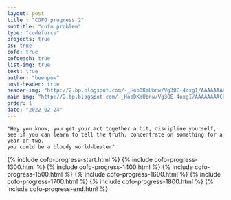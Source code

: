 ```yaml
---
layout: post
title : "COFO progress 2"
subtitle: "cofo problem"
type: "codeforce"
projects: true
ps: true
cofo: true
cofoeach: true
list-img: true
text: true
author: "beenpow"
post-header: true
header-img: "http://2.bp.blogspot.com/-_HobDKmUbnw/Vg3OE-4oxgI/AAAAAAAACR8/LatdOwEau_A/s1600/The-Martian-viral-teaser.jpg"
main-img: "http://2.bp.blogspot.com/-_HobDKmUbnw/Vg3OE-4oxgI/AAAAAAAACR8/LatdOwEau_A/s1600/The-Martian-viral-teaser.jpg"
order: 1
date: "2022-02-24"
---
```


```text
"Hey you know, you get your act together a bit, discipline yourself,
see if you can learn to tell the truth, concentrate on something for a year or two,
you could be a bloody world-beater"
```

{% include cofo-progress-start.html %}
{% include cofo-progress-1300.html %}
{% include cofo-progress-1400.html %}
{% include cofo-progress-1500.html %}
{% include cofo-progress-1600.html %}
{% include cofo-progress-1700.html %}
{% include cofo-progress-1800.html %}
{% include cofo-progress-end.html %}
